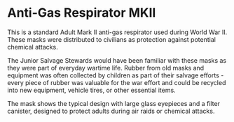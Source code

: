 # Anti-Gas Respirator MKII

This is a standard Adult Mark II anti-gas respirator used during World War II. These masks were distributed to civilians as protection against potential chemical attacks. 

The Junior Salvage Stewards would have been familiar with these masks as they were part of everyday wartime life. Rubber from old masks and equipment was often collected by children as part of their salvage efforts - every piece of rubber was valuable for the war effort and could be recycled into new equipment, vehicle tires, or other essential items.

The mask shows the typical design with large glass eyepieces and a filter canister, designed to protect adults during air raids or chemical attacks.
